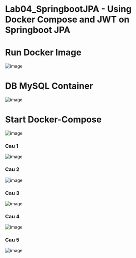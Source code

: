 # Lab04_SpringbootJPA - Using Docker Compose and JWT on Springboot JPA

<h1>Run Docker Image </h1>

![image](https://user-images.githubusercontent.com/58857535/193461795-182ceb3c-b3ca-44c3-9c7f-aa3722723bb0.png)


<h1>DB MySQL Container</h2>

![image](https://user-images.githubusercontent.com/58857535/193458948-22c00530-b13b-4a90-a862-e67abe235755.png)

<h1>Start Docker-Compose</h1>

![image](https://user-images.githubusercontent.com/58857535/193463828-4ed12892-6d9c-435e-ac4a-5325987fa5dc.png)


<h3>Cau 1</h3>

![image](https://user-images.githubusercontent.com/58857535/193209905-5c8fd9d9-dcdf-4aa6-bfc9-8a3110a105b6.png)

<h3>Cau 2</h3>

![image](https://user-images.githubusercontent.com/58857535/193210360-644c1089-5b3f-4bed-9147-9242b5e7699c.png)

<h3>Cau 3</h3>

![image](https://user-images.githubusercontent.com/58857535/193210470-7cc77a2e-bd2f-43a1-817b-7a8f2b38983d.png)

<h3>Cau 4</h3>

![image](https://user-images.githubusercontent.com/58857535/193210641-17b0b80f-fb75-43ee-aa77-612cb88ead7f.png)

<h3>Cau 5</h3>

![image](https://user-images.githubusercontent.com/58857535/193210849-f46e7e20-af10-4b03-b274-3f8b3b7b1e03.png)

